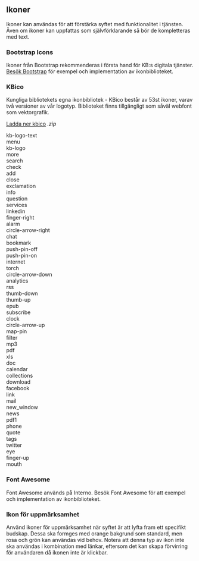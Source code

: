 ## Ikoner
Ikoner kan användas för att förstärka syftet med funktionalitet i tjänsten. Även om ikoner kan uppfattas som självförklarande så bör de kompletteras med text. 

### Bootstrap Icons

Ikoner från Bootstrap rekommenderas i första hand för KB:s digitala tjänster. [Besök Bootstrap](https://icons.getbootstrap.com) för exempel och implementation av ikonbiblioteket. 

### KBico
Kungliga bibliotekets egna ikonbibliotek - KBico består av 53st ikoner, varav två versioner av vår logotyp. Biblioteket finns tillgängligt som såväl webfont som vektorgrafik. 

<span class="badge bg-info badge-icon text-dark"><i class="kbico-download"></i></span> <a  class="btn btn-outline-primary btn-round" href="dl/kbico.zip">Ladda ner kbico</a> <i>.zip</i>

<div class="example-block example-icons bg-light">
        <div><span><i class="kbico-kb-logo-text"></i></span>
            <span>kb-logo-text</span></div>
        <div><span><i class="kbico-menu"></i></span>
            <span>menu</span></div>
        <div><span><i class="kbico-kb-logo"></i></span>
            <span>kb-logo</span></div>
        <div><span><i class="kbico-more"></i></span>
            <span>more</span></div>
        <div><span><i class="kbico-search"></i></span>
            <span>search</span></div>
        <div><span><i class="kbico-check"></i></span>
            <span>check</span></div>
        <div><span><i class="kbico-add"></i></span>
            <span>add</span></div>
        <div><span><i class="kbico-close"></i></span>
            <span>close</span></div>
        <div><span><i class="kbico-exclamation"></i></span>
            <span>exclamation</span></div>
        <div><span><i class="kbico-info"></i></span>
            <span>info</span></div>
        <div><span><i class="kbico-question"></i></span>
            <span>question</span></div>
        <div><span><i class="kbico-services"></i></span>
            <span>services</span></div>
        <div><span><i class="kbico-linkedin"></i></span>
            <span>linkedin</span></div>
        <div><span><i class="kbico-finger-right"></i></span>
            <span>finger-right</span></div>
        <div><span><i class="kbico-alarm"></i></span>
            <span>alarm</span></div>
        <div><span><i class="kbico-circle-arrow-right"></i></span>
            <span>circle-arrow-right</span></div>
        <div><span><i class="kbico-chat"></i></span>
            <span>chat</span></div>
        <div><span><i class="kbico-bookmark"></i></span>
            <span>bookmark</span></div>
        <div><span><i class="kbico-push-pin-off"></i></span>
            <span>push-pin-off</span></div>
        <div><span><i class="kbico-push-pin-on"></i></span>
            <span>push-pin-on</span></div>
        <div><span><i class="kbico-internet"></i></span>
            <span>internet</span></div>
        <div><span><i class="kbico-torch"></i></span>
            <span>torch</span></div>
        <div><span><i class="kbico-circle-arrow-down"></i></span>
            <span>circle-arrow-down</span></div>
        <div><span><i class="kbico-analytics"></i></span>
            <span>analytics</span></div>
        <div><span><i class="kbico-rss"></i></span>
            <span>rss</span></div>
        <div><span><i class="kbico-thumb-down"></i></span>
            <span>thumb-down</span></div>
        <div><span><i class="kbico-thumb-up"></i></span>
            <span>thumb-up</span></div>
        <div><span><i class="kbico-epub"></i></span>
            <span>epub</span></div>
        <div><span><i class="kbico-subscribe"></i></span>
            <span>subscribe</span></div>
        <div><span><i class="kbico-clock"></i></span>
            <span>clock</span></div>
        <div><span><i class="kbico-circle-arrow-up"></i></span>
            <span>circle-arrow-up</span></div>
        <div><span><i class="kbico-map-pin"></i></span>
            <span>map-pin</span></div>
        <div><span><i class="kbico-filter"></i></span>
            <span>filter</span></div>
        <div><span><i class="kbico-mp3"></i></span>
            <span>mp3</span></div>
        <div><span><i class="kbico-pdf"></i></span>
            <span>pdf</span></div>
        <div><span><i class="kbico-xls"></i></span>
            <span>xls</span></div>
        <div><span><i class="kbico-doc"></i></span>
            <span>doc</span></div>
        <div><span><i class="kbico-calendar"></i></span>
            <span>calendar</span></div>
        <div><span><i class="kbico-collections"></i></span>
            <span>collections</span></div>
        <div><span><i class="kbico-download"></i></span>
            <span>download</span></div>
        <div><span><i class="kbico-facebook"></i></span>
            <span>facebook</span></div>
        <div><span><i class="kbico-link"></i></span>
            <span>link</span></div>
        <div><span><i class="kbico-mail"></i></span>
            <span>mail</span></div>
        <div><span><i class="kbico-new_window"></i></span>
            <span>new_window</span></div>
        <div><span><i class="kbico-news"></i></span>
            <span>news</span></div>
        <div><span><i class="kbico-pdf1"></i></span>
            <span>pdf1</span></div>
        <div><span><i class="kbico-phone"></i></span>
            <span>phone</span></div>
        <div><span><i class="kbico-quote"></i></span>
            <span>quote</span></div>
        <div><span><i class="kbico-tags"></i></span>
            <span>tags</span></div>
        <div><span><i class="kbico-twitter"></i></span>
            <span>twitter</span></div>
        <div><span><i class="kbico-eye"></i></span>
            <span>eye</span></div>
        <div><span><i class="kbico-finger-up"></i></span>
            <span>finger-up</span></div>
        <div><span><i class="kbico-mouth"></i></span>
            <span>mouth</span></div>
</div>

### Font Awesome

Font Awesome används på Interno. Besök Font Awesome för att exempel och implementation av ikonbiblioteket. 

### Ikon för uppmärksamhet

Använd ikoner för uppmärksamhet när syftet är att lyfta fram ett specifikt budskap. Dessa ska formges med orange bakgrund som standard, men rosa och grön kan användas vid behov. Notera att denna typ av ikon inte ska användas i kombination med länkar, eftersom det kan skapa förvirring för användaren då ikonen inte är klickbar. 
